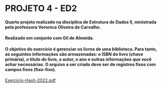 # PROJETO 4 - ED2
#### Quarto projeto realizado na disciplina de Estrutura de Dados II, ministrada pela professora Veronica Oliveira de Carvalho.
#### Realizado em conjunto com Gil de Almeida.
#### O objetivo do exercício é gerenciar os livros de uma biblioteca. Para tanto, as seguintes informações são armazenadas: o ISBN do livro (chave primária), o título do livro, o autor, o ano e outras informações que você achar necessárias. O arquivo a ser criado deve ser de registros fixos com campos fixos (fixo-fixo).
[Exercicio-Hash-2022.pdf](https://github.com/thcastilho/PROJETO4ED2/files/12371525/Exercicio-Hash-2022.pdf)
